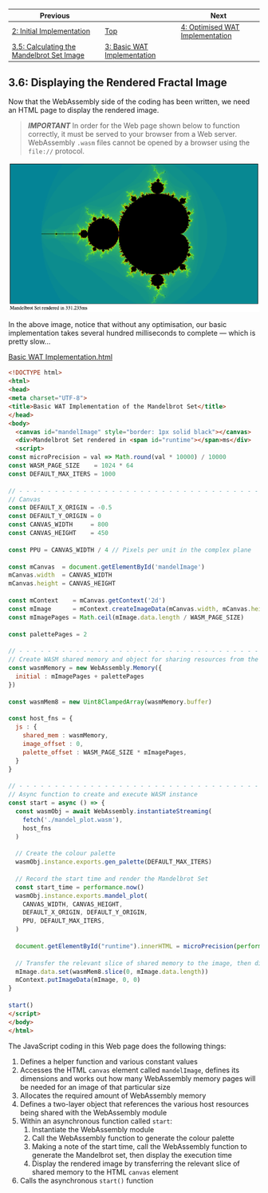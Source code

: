 | Previous | | Next
|---|---|---
| [2: Initial Implementation](../../02%20Initial%20Implementation/) | [Top](/2021/12/07/plotting-fractals-in-webassembly.html) | [4: Optimised WAT Implementation](../04%20WAT%20Optimised%20Implementation/)
 | [3.5: Calculating the Mandelbrot Set Image](../05/) | [3: Basic WAT Implementation](../) |

## 3.6: Displaying the Rendered Fractal Image

Now that the WebAssembly side of the coding has been written, we need an HTML page to display the rendered image.

> ***IMPORTANT***
> In order for the Web page shown below to function correctly, it must be served to your browser from a Web server.  WebAssembly `.wasm` files cannot be opened by a browser using the `file://` protocol.

![Basic WAT Implementation](/assets/chriswhealy/basic-rendered-mbset.png)

In the above image, notice that without any optimisation, our basic implementation takes several hundred milliseconds to complete &mdash; which is pretty slow...

[Basic WAT Implementation.html](../wat-basic-implementation.html)

```html
<!DOCTYPE html>
<html>
<head>
<meta charset="UTF-8">
<title>Basic WAT Implementation of the Mandelbrot Set</title>
</head>
<body>
  <canvas id="mandelImage" style="border: 1px solid black"></canvas>
  <div>Mandelbrot Set rendered in <span id="runtime"></span>ms</div>
  <script>
const microPrecision = val => Math.round(val * 10000) / 10000
const WASM_PAGE_SIZE    = 1024 * 64
const DEFAULT_MAX_ITERS = 1000

// - - - - - - - - - - - - - - - - - - - - - - - - - - - - - - - - - - - - - - - - - - - - - - - - - - - - - - - - - - -
// Canvas
const DEFAULT_X_ORIGIN = -0.5
const DEFAULT_Y_ORIGIN = 0
const CANVAS_WIDTH     = 800
const CANVAS_HEIGHT    = 450

const PPU = CANVAS_WIDTH / 4 // Pixels per unit in the complex plane

const mCanvas  = document.getElementById('mandelImage')
mCanvas.width  = CANVAS_WIDTH
mCanvas.height = CANVAS_HEIGHT

const mContext    = mCanvas.getContext('2d')
const mImage      = mContext.createImageData(mCanvas.width, mCanvas.height)
const mImagePages = Math.ceil(mImage.data.length / WASM_PAGE_SIZE)

const palettePages = 2

// - - - - - - - - - - - - - - - - - - - - - - - - - - - - - - - - - - - - - - - - - - - - - - - - - - - - - - - - - - -
// Create WASM shared memory and object for sharing resources from the host environment
const wasmMemory = new WebAssembly.Memory({
  initial : mImagePages + palettePages
})

const wasmMem8 = new Uint8ClampedArray(wasmMemory.buffer)

const host_fns = {
  js : {
    shared_mem : wasmMemory,
    image_offset : 0,
    palette_offset : WASM_PAGE_SIZE * mImagePages,
  }
}

// - - - - - - - - - - - - - - - - - - - - - - - - - - - - - - - - - - - - - - - - - - - - - - - - - - - - - - - - - - -
// Async function to create and execute WASM instance
const start = async () => {
  const wasmObj = await WebAssembly.instantiateStreaming(
    fetch('./mandel_plot.wasm'),
    host_fns
  )

  // Create the colour palette
  wasmObj.instance.exports.gen_palette(DEFAULT_MAX_ITERS)

  // Record the start time and render the Mandelbrot Set
  const start_time = performance.now()
  wasmObj.instance.exports.mandel_plot(
    CANVAS_WIDTH, CANVAS_HEIGHT,
    DEFAULT_X_ORIGIN, DEFAULT_Y_ORIGIN,
    PPU, DEFAULT_MAX_ITERS,
  )

  document.getElementById("runtime").innerHTML = microPrecision(performance.now() - start_time)

  // Transfer the relevant slice of shared memory to the image, then display it in the canvas
  mImage.data.set(wasmMem8.slice(0, mImage.data.length))
  mContext.putImageData(mImage, 0, 0)
}

start()
</script>
</body>
</html>
```

The JavaScript coding in this Web page does the following things:

1. Defines a helper function and various constant values
1. Accesses the HTML `canvas` element called `mandelImage`, defines its dimensions and works out how many WebAssembly memory pages will be needed for an image of that particular size
1. Allocates the required amount of WebAssembly memory
1. Defines a two-layer object that references the various host resources being shared with the WebAssembly module
1. Within an asynchronous function called `start`:
    1. Instantiate the WebAssembly module
    1. Call the WebAssembly function to generate the colour palette
    1. Making a note of the start time, call the WebAssembly function to generate the Mandelbrot set, then display the execution time
    1. Display the rendered image by transferring the relevant slice of shared memory to the HTML `canvas` element
1. Calls the asynchronous `start()` function
